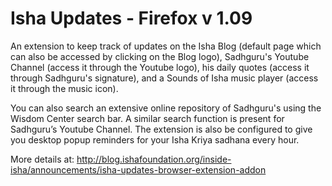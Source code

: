 Isha Updates - Firefox v 1.09
=============================

An extension to keep track of updates on the Isha Blog (default page which can also be accessed by clicking on the Blog logo), Sadhguru's Youtube Channel (access it through the Youtube logo), his daily quotes (access it through Sadhguru's signature), and a Sounds of Isha music player (access it through the music icon).

You can also search an extensive online repository of Sadhguru's using the Wisdom Center search bar. A similar search function is present for Sadhguru’s Youtube Channel. The extension is also be configured to give you desktop popup reminders for your Isha Kriya sadhana every hour.

More details at: http://blog.ishafoundation.org/inside-isha/announcements/isha-updates-browser-extension-addon
